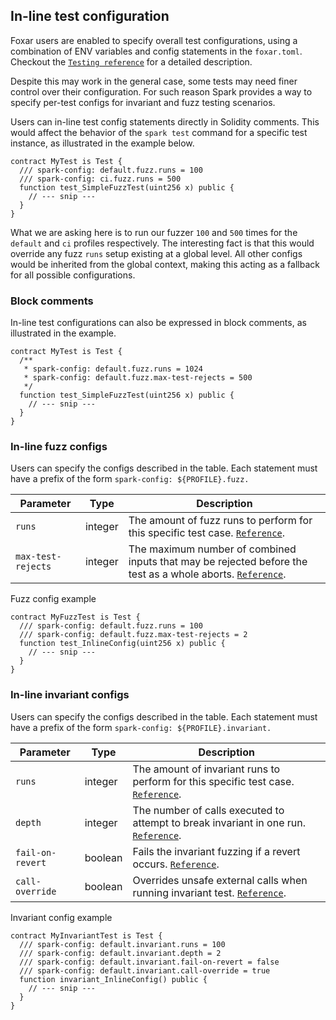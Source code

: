 ## In-line test configuration
Foxar users are enabled to specify overall test configurations, using a combination of ENV variables and config statements in the `foxar.toml`. Checkout the [`Testing reference`][Testing Reference] for a detailed description.

Despite this may work in the general case, some tests may need finer control over their configuration. For such reason Spark provides a way to specify per-test configs for invariant and fuzz testing scenarios. 

Users can in-line test config statements directly in Solidity comments. This would affect the behavior of the `spark test` command for a specific test instance, as illustrated in the example below.

```solidity
contract MyTest is Test {
  /// spark-config: default.fuzz.runs = 100
  /// spark-config: ci.fuzz.runs = 500
  function test_SimpleFuzzTest(uint256 x) public {
    // --- snip ---
  }
}
```

What we are asking here is to run our fuzzer `100` and `500` times for the `default` and `ci` profiles respectively. The interesting fact is that this would override any fuzz `runs` setup existing at a global level. All other configs would be inherited from the global context, making this acting as a fallback for all possible configurations.

### Block comments
In-line test configurations can also be expressed in block comments, as illustrated in the example.

```solidity
contract MyTest is Test {
  /**
   * spark-config: default.fuzz.runs = 1024
   * spark-config: default.fuzz.max-test-rejects = 500
   */
  function test_SimpleFuzzTest(uint256 x) public {
    // --- snip ---
  }
}
```

### In-line fuzz configs
Users can specify the configs described in the table. Each statement must have a prefix of the form `spark-config: ${PROFILE}.fuzz.`

| Parameter | Type | Description |
|-|-|-|
|`runs`|integer|The amount of fuzz runs to perform for this specific test case. [`Reference`][testing].|
|`max-test-rejects`|integer|The maximum number of combined inputs that may be rejected before the test as a whole aborts. [`Reference`][Max test rejects].|

Fuzz config example
```solidity
contract MyFuzzTest is Test {
  /// spark-config: default.fuzz.runs = 100
  /// spark-config: default.fuzz.max-test-rejects = 2
  function test_InlineConfig(uint256 x) public {
    // --- snip ---
  }
}
```

### In-line invariant configs
Users can specify the configs described in the table. Each statement must have a prefix of the form `spark-config: ${PROFILE}.invariant.`

| Parameter | Type | Description |
|-|-|-|
|`runs`|integer|The amount of invariant runs to perform for this specific test case. [`Reference`][Invariant runs].
|`depth`|integer|The number of calls executed to attempt to break invariant in one run. [`Reference`][Invariant depth].
|`fail-on-revert`|boolean|Fails the invariant fuzzing if a revert occurs. [`Reference`][Fail on revert].
|`call-override`|boolean|Overrides unsafe external calls when running invariant test. [`Reference`][Invariant call override].

Invariant config example
```solidity
contract MyInvariantTest is Test {
  /// spark-config: default.invariant.runs = 100
  /// spark-config: default.invariant.depth = 2
  /// spark-config: default.invariant.fail-on-revert = false
  /// spark-config: default.invariant.call-override = true
  function invariant_InlineConfig() public {
    // --- snip ---
  }
}
```





[Testing Reference]: ./testing.md
[testing]: ./testing.md#runs
[Max test rejects]: ./testing.md#max_test_rejects
[Invariant runs]: ./testing.md#runs-1
[Invariant depth]: ./testing.md#depth
[Fail on revert]: ./testing.md#fail_on_revert
[Invariant call override]: ./testing.md#call_override